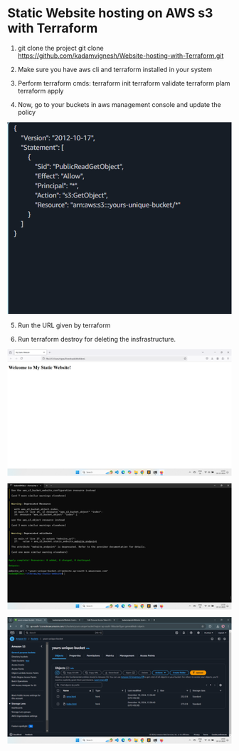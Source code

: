 <h1>Static Website hosting on AWS s3 with Terraform</h1> 

1. git clone the project
   git clone https://github.com/kadamvignesh/Website-hosting-with-Terraform.git

2. Make sure you have aws cli and terraform installed in your system

3. Perform terraform cmds:
    terraform init   terraform validate   terraform plam   terraform apply

4. Now, go to your buckets in aws management console and update the policy

![image alt](https://github.com/kadamvignesh/Website-hosting-with-Terraform/blob/main/Screenshot%202024-12-19%20143117.png?raw=true)

5. Run the URL given by terraform

6. Run terraform destroy for deleting the insfrastructure.

![image alt](https://github.com/kadamvignesh/Website-hosting-with-Terraform/blob/main/Screenshot%20(142).png?raw=true)


![image alt](https://github.com/kadamvignesh/Website-hosting-with-Terraform/blob/main/Screenshot%20(144).png?raw=true)



![image alt](https://github.com/kadamvignesh/Website-hosting-with-Terraform/blob/main/Screenshot%20(145).png?raw=true)
